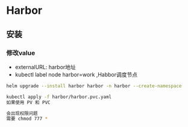 # Harbor
## 安装
### 修改value
- externalURL: harbor地址
- kubectl label node harbor=work ,Habbor调度节点
```bash
helm upgrade --install harbor harbor -n harbor --create-namespace
```

```bash
kubectl apply -f harbor/harbor.pvc.yaml
如果使用 PV 和 PVC

会出现权限问题
需要 chmod 777 *
```